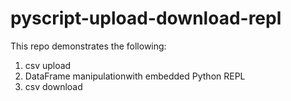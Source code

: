 # pyscript-upload-download-repl


This repo demonstrates the following:

1. csv upload
2. DataFrame manipulationwith embedded Python REPL
3. csv download
